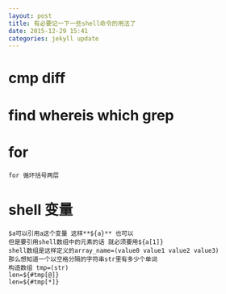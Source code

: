 ```yaml
---
layout: post
title: 有必要记一下一些shell命令的用法了
date: 2015-12-29 15:41
categories: jekyll update
---
```


# cmp diff


# find whereis which grep


# for 
    for 循环括号两层


# shell 变量
    $a可以引用a这个变量 这样**${a}** 也可以
    但是要引用shell数组中的元素的话 就必须要用${a[1]}
    shell数组是这样定义的array_name=(value0 value1 value2 value3)
    那么想知道一个以空格分隔的字符串str里有多少个单词
    构造数组 tmp=(str)
    len=${#tmp[@]}
    len=${#tmp[*]}
